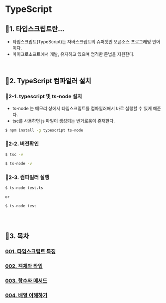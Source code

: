# TypeScript



## :pencil:1. 타입스크립트란...

* 타입스크립트(TypeScript)는 자바스크립트의 슈퍼셋인 오픈소스 프로그래밍 언어이다.
*  마이크로소프트에서 개발, 유지하고 있으며 엄격한 문법을 지원한다. 

<br>

## :pencil:2. TypeScript 컴파일러 설치 

### :speech_balloon:2-1.  typescript 및 ts-node 설치

- ts-node 는 메모리 상에서 타입스크립트를 컴파일러해서 바로 실행할 수 있게 해준다.
- tsc를 사용하면 js 파일이 생성되는 번거로움이 존재한다.

```bash
$ npm install -g typescript ts-node
```

### :speech_balloon:2-2. 버전확인

```bash
$ tsc -v

$ ts-node -v
```

### :speech_balloon:2-3. 컴파일러 실행

```bash
$ ts-node test.ts 

or 

$ ts-node test
```

### <br>

## :pencil:3. 목차

### [001. 타입스크립트 특징](https://github.com/Nam-SH/TypeScript/blob/master/001.%20%ED%83%80%EC%9E%85%EC%8A%A4%ED%81%AC%EB%A6%BD%ED%8A%B8%20%ED%8A%B9%EC%A7%95.md)

### [002. 객체와 타입](https://github.com/Nam-SH/TypeScript/blob/master/002.%20%EA%B0%9D%EC%B2%B4%EC%99%80%20%ED%83%80%EC%9E%85.md)

### [003. 함수와 메서드](https://github.com/Nam-\SH/TypeScript/blob/master/003.%20%ED%95%A8%EC%88%98%EC%99%80%20%EB%A9%94%EC%84%9C%EB%93%9C.md)

### [004. 배열 이해하기](https://github.com/Nam-SH/TypeScript/blob/master/004.%20%EB%B0%B0%EC%97%B4%20%EC%9D%B4%ED%95%B4%ED%95%98%EA%B8%B0.md)
